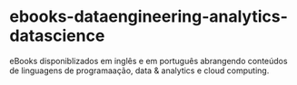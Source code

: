 # ebooks-dataengineering-analytics-datascience

eBooks disponiblizados em inglês e em português abrangendo conteúdos de linguagens de programaação, data & analytics e cloud computing.
